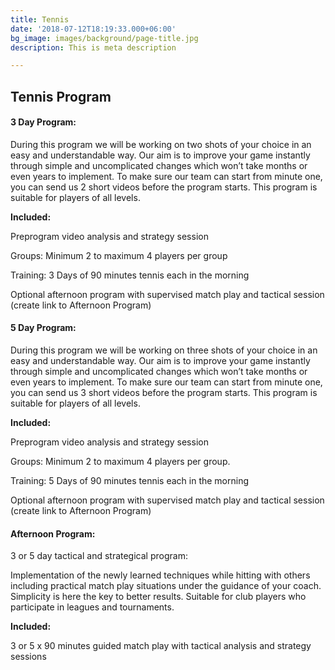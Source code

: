 ```yaml
---
title: Tennis
date: '2018-07-12T18:19:33.000+06:00'
bg_image: images/background/page-title.jpg
description: This is meta description

---
```

## Tennis Program

#### **3 Day Program:**

During this program we will be working on two shots of your choice in an easy and understandable way. Our aim is to improve your game instantly through simple and uncomplicated changes which won’t take months or even years to implement. To make sure our team can start from minute one, you can send us 2 short videos before the program starts. This program is suitable for players of all levels.

**Included:**

Preprogram video analysis and strategy session

Groups: Minimum 2 to maximum 4 players per group

Training: 3 Days of 90 minutes tennis each in the morning

Optional afternoon program with supervised match play and tactical session (create link to Afternoon Program)

#### **5 Day Program:**

During this program we will be working on three shots of your choice in an easy and understandable way. Our aim is to improve your game instantly through simple and uncomplicated changes which won’t take months or even years to implement. To make sure our team can start from minute one, you can send us 3 short videos before the program starts. This program is suitable for players of all levels.

**Included:**

Preprogram video analysis and strategy session

Groups: Minimum 2 to maximum 4 players per group.

Training: 5 Days of 90 minutes tennis each in the morning

Optional afternoon program with supervised match play and tactical session (create link to Afternoon Program)

#### **Afternoon Program:**

3 or 5 day tactical and strategical program:

Implementation of the newly learned techniques while hitting with others including practical match play situations under the guidance of your coach. Simplicity is here the key to better results. Suitable for club players who participate in leagues and tournaments.

**Included:**

3 or 5 x 90 minutes guided match play with tactical analysis and strategy sessions